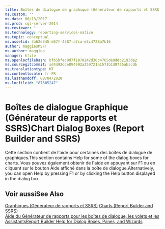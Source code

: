 ```yaml
---
title: Boîtes de dialogue de graphique (Générateur de rapports et SSRS) | Microsoft Docs
ms.custom: ''
ms.date: 06/13/2017
ms.prod: sql-server-2014
ms.reviewer: ''
ms.technology: reporting-services-native
ms.topic: conceptual
ms.assetid: 3a62e345-d67f-4387-a7ca-e5c4728a7b16
author: maggiesMSFT
ms.author: maggies
manager: kfile
ms.openlocfilehash: bfb5bfec0d7f1870242d30c4765de0ddc2193da2
ms.sourcegitcommit: ad4d92dce894592a259721a1571b1d8736abacdb
ms.translationtype: MT
ms.contentlocale: fr-FR
ms.lasthandoff: 08/04/2020
ms.locfileid: "87605247"
---
```

# <a name="chart-dialog-boxes-report-builder-and-ssrs"></a><span data-ttu-id="c5fe8-102">Boîtes de dialogue Graphique (Générateur de rapports et SSRS)</span><span class="sxs-lookup"><span data-stu-id="c5fe8-102">Chart Dialog Boxes (Report Builder and SSRS)</span></span>
  <span data-ttu-id="c5fe8-103">Cette section contient de l'aide pour certaines des boîtes de dialogue de graphiques.</span><span class="sxs-lookup"><span data-stu-id="c5fe8-103">This section contains Help for some of the dialog boxes for charts.</span></span> <span data-ttu-id="c5fe8-104">Vous pouvez également obtenir de l'aide en appuyant sur F1 ou en cliquant sur le bouton Aide affiché dans la boîte de dialogue.</span><span class="sxs-lookup"><span data-stu-id="c5fe8-104">Alternatively, you can open Help by pressing F1 or by clicking the Help button displayed in the dialog box.</span></span>  
  
## <a name="see-also"></a><span data-ttu-id="c5fe8-105">Voir aussi</span><span class="sxs-lookup"><span data-stu-id="c5fe8-105">See Also</span></span>  
 <span data-ttu-id="c5fe8-106">[Graphiques &#40;Générateur de rapports et SSRS&#41;](report-design/charts-report-builder-and-ssrs.md) </span><span class="sxs-lookup"><span data-stu-id="c5fe8-106">[Charts &#40;Report Builder and SSRS&#41;](report-design/charts-report-builder-and-ssrs.md) </span></span>  
 [<span data-ttu-id="c5fe8-107">Aide du Générateur de rapports pour les boîtes de dialogue, les volets et les Assistants</span><span class="sxs-lookup"><span data-stu-id="c5fe8-107">Report Builder Help for Dialog Boxes, Panes, and Wizards</span></span>](../../2014/reporting-services/report-builder-help-for-dialog-boxes-panes-and-wizards.md)  
  
  
